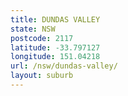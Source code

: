 ```yaml
---
title: DUNDAS VALLEY
state: NSW
postcode: 2117
latitude: -33.797127
longitude: 151.04218
url: /nsw/dundas-valley/
layout: suburb
---
```

